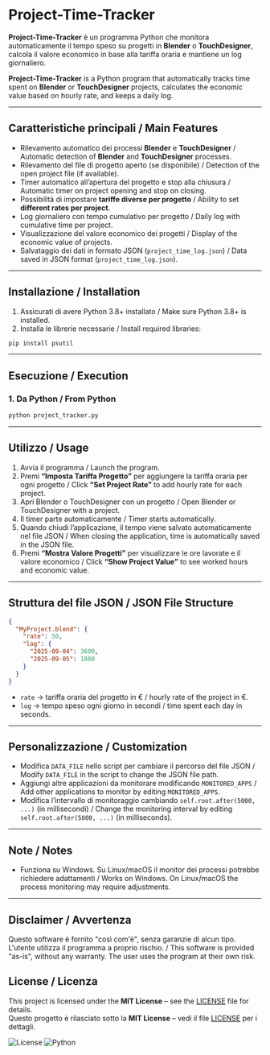 # Project-Time-Tracker

**Project-Time-Tracker** è un programma Python che monitora automaticamente il tempo speso su progetti in **Blender** o **TouchDesigner**, calcola il valore economico in base alla tariffa oraria e mantiene un log giornaliero.

**Project-Time-Tracker** is a Python program that automatically tracks time spent on **Blender** or **TouchDesigner** projects, calculates the economic value based on hourly rate, and keeps a daily log.

---

## Caratteristiche principali / Main Features

* Rilevamento automatico dei processi **Blender** e **TouchDesigner** / Automatic detection of **Blender** and **TouchDesigner** processes.
* Rilevamento del file di progetto aperto (se disponibile) / Detection of the open project file (if available).
* Timer automatico all’apertura del progetto e stop alla chiusura / Automatic timer on project opening and stop on closing.
* Possibilità di impostare **tariffe diverse per progetto** / Ability to set **different rates per project**.
* Log giornaliero con tempo cumulativo per progetto / Daily log with cumulative time per project.
* Visualizzazione del valore economico dei progetti / Display of the economic value of projects.
* Salvataggio dei dati in formato JSON (`project_time_log.json`) / Data saved in JSON format (`project_time_log.json`).


---

## Installazione / Installation

1. Assicurati di avere Python 3.8+ installato / Make sure Python 3.8+ is installed.
2. Installa le librerie necessarie / Install required libraries:

```bash
pip install psutil
```

---

## Esecuzione / Execution

### 1. Da Python / From Python

```bash
python project_tracker.py
```

---

## Utilizzo / Usage

1. Avvia il programma / Launch the program.
2. Premi **“Imposta Tariffa Progetto”** per aggiungere la tariffa oraria per ogni progetto / Click **“Set Project Rate”** to add hourly rate for each project.
3. Apri Blender o TouchDesigner con un progetto / Open Blender or TouchDesigner with a project.
4. Il timer parte automaticamente / Timer starts automatically.
5. Quando chiudi l’applicazione, il tempo viene salvato automaticamente nel file JSON / When closing the application, time is automatically saved in the JSON file.
6. Premi **“Mostra Valore Progetti”** per visualizzare le ore lavorate e il valore economico / Click **“Show Project Value”** to see worked hours and economic value.

---

## Struttura del file JSON / JSON File Structure

```json
{
  "MyProject.blend": {
    "rate": 50,
    "log": {
      "2025-09-04": 3600,
      "2025-09-05": 1800
    }
  }
}
```

* `rate` → tariffa oraria del progetto in € / hourly rate of the project in €.
* `log` → tempo speso ogni giorno in secondi / time spent each day in seconds.

---

## Personalizzazione / Customization

* Modifica `DATA_FILE` nello script per cambiare il percorso del file JSON / Modify `DATA_FILE` in the script to change the JSON file path.
* Aggiungi altre applicazioni da monitorare modificando `MONITORED_APPS` / Add other applications to monitor by editing `MONITORED_APPS`.
* Modifica l’intervallo di monitoraggio cambiando `self.root.after(5000, ...)` (in millisecondi) / Change the monitoring interval by editing `self.root.after(5000, ...)` (in milliseconds).

---

## Note / Notes

* Funziona su Windows. Su Linux/macOS il monitor dei processi potrebbe richiedere adattamenti / Works on Windows. On Linux/macOS the process monitoring may require adjustments.


---

## Disclaimer / Avvertenza

Questo software è fornito "così com'è", senza garanzie di alcun tipo. L'utente utilizza il programma a proprio rischio. / This software is provided "as-is", without any warranty. The user uses the program at their own risk.

## License / Licenza

This project is licensed under the **MIT License** – see the [LICENSE](LICENSE) file for details.  
Questo progetto è rilasciato sotto la **MIT License** – vedi il file [LICENSE](LICENSE) per i dettagli.

![License](https://img.shields.io/badge/license-MIT-green)
![Python](https://img.shields.io/badge/python-3.9%2B-blue)
